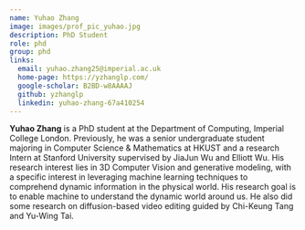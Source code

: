 ```yaml
---
name: Yuhao Zhang
image: images/prof_pic_yuhao.jpg
description: PhD Student
role: phd
group: phd
links:
  email: yuhao.zhang25@imperial.ac.uk
  home-page: https://yzhanglp.com/
  google-scholar: B2BD-w8AAAAJ
  github: yzhanglp
  linkedin: yuhao-zhang-67a410254
---
```


<strong>Yuhao Zhang</strong> is a PhD student at the Department of Computing, Imperial College London. Previously, he was a senior undergraduate student majoring in Computer Science & Mathematics at HKUST and a research Intern at Stanford University supervised by JiaJun Wu and Elliott Wu. His research interest lies in 3D Computer Vision and generative modeling, with a specific interest in leveraging machine learning techniques to comprehend dynamic information in the physical world. His research goal is to enable machine to understand the dynamic world around us. He also did some research on diffusion-based video editing guided by Chi-Keung Tang and Yu-Wing Tai.